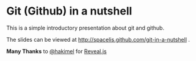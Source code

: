 # Git (Github) in a nutshell

This is a simple introductory presentation about git and github.

The slides can be viewed at http://spacelis.github.com/git-in-a-nutshell .

**Many Thanks** to [@hakimel](https://twitter.com/hakimel) for [Reveal.js](http://lab.hakim.se/reveal-js)
